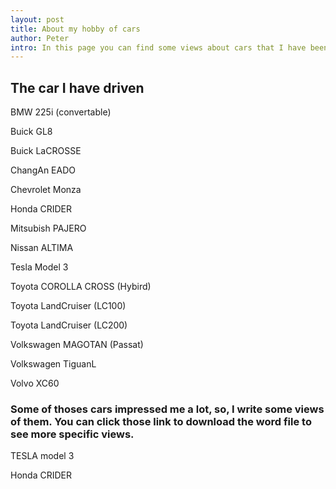 ```yaml
--- 
layout: post
title: About my hobby of cars
author: Peter
intro: In this page you can find some views about cars that I have been driven
---
```




## The car I have driven

BMW  225i (convertable)

Buick  GL8

Buick  LaCROSSE

ChangAn  EADO 

Chevrolet  Monza

Honda CRIDER

Mitsubish PAJERO

Nissan ALTIMA

Tesla Model 3

Toyota COROLLA CROSS (Hybird)

Toyota LandCruiser (LC100)

Toyota LandCruiser (LC200)

Volkswagen MAGOTAN (Passat)

Volkswagen TiguanL

Volvo XC60

### Some of thoses cars impressed me a lot, so, I write some views of them. You can click those link to download the word file to see more specific views.
TESLA model 3





Honda CRIDER





